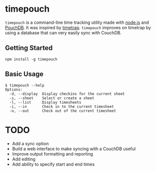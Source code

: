 # timepouch

`timepouch` is a command-line time tracking utility made with [node.js](http://nodejs.org) and [PouchDB](http://pouchdb.com). It was inspired by [timetrap](https://github.com/samg/timetrap). `timepouch` improves on timetrap by using a database that can very easily sync with CouchDB.

## Getting Started

    npm install -g timepouch

## Basic Usage

    $ timepouch --help
    Options:
      -d, --display  Display checkins for the current sheet
      -s, --sheet    Select or create a sheet              
      -l, --list     Display timesheets                    
      -i, --in       Check in to the current timesheet
      -o, --out      Check out of the current timesheet

# TODO

- Add a sync option
- Build a web interface to make syncing with a CouchDB useful
- Improve output formatting and reporting
- Add editing
- Add ability to specify start and end times
